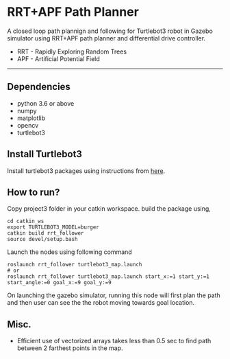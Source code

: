 # RRT+APF Path Planner

A closed loop path plannign and following for Turtlebot3 robot in Gazebo simulator using RRT+APF path planner and differential drive controller.

- RRT - Rapidly Exploring Random Trees
- APF - Artificial Potential Field

---
## Dependencies
- python 3.6 or above
- numpy
- matplotlib
- opencv
- turtlebot3


## Install Turtlebot3
Install turtlebot3 packages using instructions
from [here](https://emanual.robotis.com/docs/en/platform/turtlebot3/quick-start/).

## How to run?

Copy project3 folder in your catkin workspace.
build the package using,
```
cd catkin_ws
export TURTLEBOT3_MODEL=burger
catkin build rrt_follower
source devel/setup.bash
```
Launch the nodes using following command
```
roslaunch rrt_follower turtlebot3_map.launch
# or
roslaunch rrt_follower turtlebot3_map.launch start_x:=1 start_y:=1 start_angle:=0 goal_x:=9 goal_y:=9
```

On launching the gazebo simulator, running this node will first plan the path and then user can see the the robot moving towards goal location.

## Misc.

- Efficient use of vectorized arrays takes less than 0.5 sec to find path between 2 farthest points in the map.